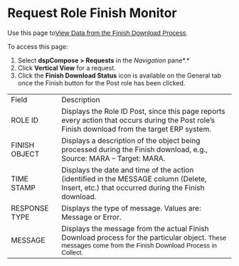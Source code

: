 # Request Role Finish Monitor

<div class="use">

Use this page
to<span style="font-size: 11.0pt;font-family: Arial, sans-serif;">[View
Data from the Finish Download
Process](../Use_Cases/View_Data_from_the_Finish_Download_Process.htm).</span>

</div>

To access this page:

1.  Select <span style="font-weight: bold;">dspCompose \>
    Requests</span> in the *Navigation* pane*.*
2.  Click <span style="font-weight: bold;">Vertical View</span> for a
    request.
3.  Click the <span style="font-weight: bold;">Finish Download
    Status</span> icon is available on the General tab once the Finish
    button for the Post role has been
clicked.

|               |                                                                                                                                                                                                                                 |
| ------------- | ------------------------------------------------------------------------------------------------------------------------------------------------------------------------------------------------------------------------------- |
| Field         | Description                                                                                                                                                                                                                     |
| ROLE ID       | Displays the Role ID Post, since this page reports every action that occurs during the Post role’s Finish download from the target ERP system.                                                                                  |
| FINISH OBJECT | Displays a description of the object being processed during the Finish download, e.g., Source: MARA – Target: MARA.                                                                                                             |
| TIME STAMP    | Displays the date and time of the action (identified in the MESSAGE column (Delete, Insert, etc.) that occurred during the Finish download.                                                                                     |
| RESPONSE TYPE | Displays the type of message. Values are: Message or Error.                                                                                                                                                                     |
| MESSAGE       | Displays the message from the actual Finish Download process for the particular object. <span style="font-size: 11.0pt;font-family: Arial, sans-serif;">These messages come from the Finish Download Process in Collect.</span> |
